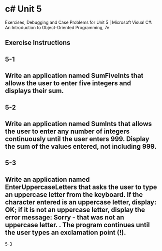 # c# Unit 5 
Exercises, Debugging and Case Problems for Unit 5 | Microsoft Visual C#: An Introduction to Object-Oriented Programming, 7e

Exercise Instructions
--
5-1
--
Write an application named SumFiveInts that allows the user to enter five integers and displays their sum.
--
5-2
--
Write an application named SumInts that allows the user to enter any number of integers continuously until the user enters 999. Display the sum of the values entered, not including 999.
--
5-3
--
Write an application named EnterUppercaseLetters that asks the user to type an uppercase letter from the keyboard. If the character entered is an uppercase letter, display: OK; if it is not an uppercase letter, display the error message: Sorry - that was not an uppercase letter. . The program continues until the user types an exclamation point (!).
--
5-3
